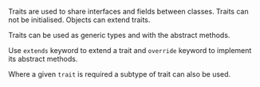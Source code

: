 Traits are used to share interfaces and fields between classes. Traits can not be initialised. Objects can extend traits.

Traits can be used as generic types and with the abstract methods.

Use `extends` keyword to extend a trait and `override` keyword to implement its abstract methods.

Where a given `trait` is required a subtype of trait can also be used.